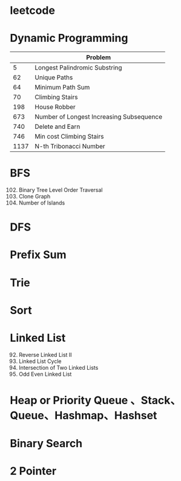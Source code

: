 # leetcode

# Dynamic Programming
|   | Problem                    |
|---|----------------------------|
| 5 | Longest Palindromic Substring |
| 62 | Unique Paths                |
| 64 | Minimum Path Sum            |
| 70 | Climbing Stairs             |
| 198 | House Robber                |
| 673 | Number of Longest Increasing Subsequence |
| 740 | Delete and Earn             |
| 746 | Min cost Climbing Stairs    |
| 1137 | N-th Tribonacci Number      |

# BFS
102. Binary Tree Level Order Traversal  
133. Clone Graph  
200. Number of Islands  

# DFS

# Prefix Sum

# Trie

# Sort

# Linked List
92. Reverse Linked List II  
141. Linked List Cycle  
160. Intersection of Two Linked Lists  
328. Odd Even Linked List  

# Heap or Priority Queue 、Stack、Queue、Hashmap、Hashset

# Binary Search

# 2 Pointer
